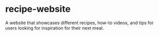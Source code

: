 # recipe-website
A website that showcases different recipes, how-to videos, and tips for users looking for inspiration for their next meal. 



